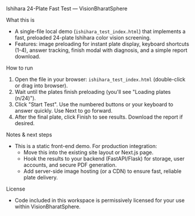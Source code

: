 Ishihara 24-Plate Fast Test — VisionBharatSphere

What this is
- A single-file local demo (`ishihara_test_index.html`) that implements a fast, preloaded 24-plate Ishihara color vision screening.
- Features: image preloading for instant plate display, keyboard shortcuts (1-4), answer tracking, finish modal with diagnosis, and a simple report download.

How to run
1. Open the file in your browser: `ishihara_test_index.html` (double-click or drag into browser).
2. Wait until the plates finish preloading (you'll see "Loading plates (n/24)").
3. Click "Start Test". Use the numbered buttons or your keyboard to answer quickly. Use Next to go forward.
4. After the final plate, click Finish to see results. Download the report if desired.

Notes & next steps
- This is a static front-end demo. For production integration:
  - Move this into the existing site layout or Next.js page.
  - Hook the results to your backend (FastAPI/Flask) for storage, user accounts, and secure PDF generation.
  - Add server-side image hosting (or a CDN) to ensure fast, reliable plate delivery.

License
- Code included in this workspace is permissively licensed for your use within VisionBharatSphere.

